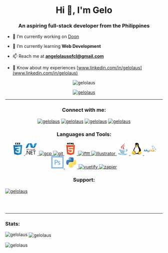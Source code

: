 <h1 align="center">Hi 👋, I'm Gelo</h1>
<h3 align="center">An aspiring full-stack developer from the Philippines</h3>

- 🔭 I’m currently working on [Doon](https://github.com/gelolaus/doonWebApp)

- 🌱 I’m currently learning **Web Development**

- 📫 Reach me at **angelolausofcl@gmail.com**

- 📄 Know about my experiences [www.linkedin.com/in/gelolaus](www.linkedin.com/in/gelolaus)

<p align="center"> <img src="https://komarev.com/ghpvc/?username=gelolaus&label=Profile%20views&color=0e75b6&style=flat" alt="gelolaus" /> </p>

<p align="center"> <a href="https://github.com/ryo-ma/github-profile-trophy"><img src="https://github-profile-trophy.vercel.app/?username=gelolaus" alt="gelolaus" /></a> </p>

---

<h3 align="center">Connect with me:</h3>
<p align="center">
<a href="https://twitter.com/gelolaus" target="blank"><img align="center" src="https://raw.githubusercontent.com/rahuldkjain/github-profile-readme-generator/master/src/images/icons/Social/twitter.svg" alt="gelolaus" height="30" width="40" /></a>
<a href="https://linkedin.com/in/gelolaus" target="blank"><img align="center" src="https://raw.githubusercontent.com/rahuldkjain/github-profile-readme-generator/master/src/images/icons/Social/linked-in-alt.svg" alt="gelolaus" height="30" width="40" /></a>
<a href="https://fb.com/gelolaus" target="blank"><img align="center" src="https://raw.githubusercontent.com/rahuldkjain/github-profile-readme-generator/master/src/images/icons/Social/facebook.svg" alt="gelolaus" height="30" width="40" /></a>
<a href="https://instagram.com/gelolaus" target="blank"><img align="center" src="https://raw.githubusercontent.com/rahuldkjain/github-profile-readme-generator/master/src/images/icons/Social/instagram.svg" alt="gelolaus" height="30" width="40" /></a>
</p>

<h3 align="center">Languages and Tools:</h3>
<p align="center"> <a href="https://www.w3schools.com/css/" target="_blank" rel="noreferrer"> <img src="https://raw.githubusercontent.com/devicons/devicon/master/icons/css3/css3-original-wordmark.svg" alt="css3" width="40" height="40"/> </a> <a href="https://dotnet.microsoft.com/" target="_blank" rel="noreferrer"> <img src="https://raw.githubusercontent.com/devicons/devicon/master/icons/dot-net/dot-net-original-wordmark.svg" alt="dotnet" width="40" height="40"/> </a> <a href="https://cloud.google.com" target="_blank" rel="noreferrer"> <img src="https://www.vectorlogo.zone/logos/google_cloud/google_cloud-icon.svg" alt="gcp" width="40" height="40"/> </a> <a href="https://git-scm.com/" target="_blank" rel="noreferrer"> <img src="https://www.vectorlogo.zone/logos/git-scm/git-scm-icon.svg" alt="git" width="40" height="40"/> </a> <a href="https://www.w3.org/html/" target="_blank" rel="noreferrer"> <img src="https://raw.githubusercontent.com/devicons/devicon/master/icons/html5/html5-original-wordmark.svg" alt="html5" width="40" height="40"/> </a> <a href="https://ifttt.com/" target="_blank" rel="noreferrer"> <img src="https://www.vectorlogo.zone/logos/ifttt/ifttt-ar21.svg" alt="ifttt" width="40" height="40"/> </a> <a href="https://www.adobe.com/in/products/illustrator.html" target="_blank" rel="noreferrer"> <img src="https://www.vectorlogo.zone/logos/adobe_illustrator/adobe_illustrator-icon.svg" alt="illustrator" width="40" height="40"/> </a> <a href="https://www.java.com" target="_blank" rel="noreferrer"> <img src="https://raw.githubusercontent.com/devicons/devicon/master/icons/java/java-original.svg" alt="java" width="40" height="40"/> </a> <a href="https://www.linux.org/" target="_blank" rel="noreferrer"> <img src="https://raw.githubusercontent.com/devicons/devicon/master/icons/linux/linux-original.svg" alt="linux" width="40" height="40"/> </a> <a href="https://www.mysql.com/" target="_blank" rel="noreferrer"> <img src="https://raw.githubusercontent.com/devicons/devicon/master/icons/mysql/mysql-original-wordmark.svg" alt="mysql" width="40" height="40"/> </a> <a href="https://www.photoshop.com/en" target="_blank" rel="noreferrer"> <img src="https://raw.githubusercontent.com/devicons/devicon/master/icons/photoshop/photoshop-line.svg" alt="photoshop" width="40" height="40"/> </a> <a href="https://www.python.org" target="_blank" rel="noreferrer"> <img src="https://raw.githubusercontent.com/devicons/devicon/master/icons/python/python-original.svg" alt="python" width="40" height="40"/> </a> <a href="https://vuetifyjs.com/en/" target="_blank" rel="noreferrer"> <img src="https://bestofjs.org/logos/vuetify.svg" alt="vuetify" width="40" height="40"/> </a> <a href="https://zapier.com" target="_blank" rel="noreferrer"> <img src="https://www.vectorlogo.zone/logos/zapier/zapier-icon.svg" alt="zapier" width="40" height="40"/> </a> </p>

<h3 align="center">Support:</h3>
<p><a href="https://www.buymeacoffee.com/gelolaus"> <img align="center" src="https://cdn.buymeacoffee.com/buttons/v2/default-yellow.png" height="50" width="210" alt="gelolaus" /></a></p><br><br>

---

<h3 align="left">Stats:</h3>

<p><img align="left" src="https://github-readme-stats.vercel.app/api/top-langs?username=gelolaus&show_icons=true&locale=en&layout=compact" alt="gelolaus" /></p>

<p>&nbsp;<img align="center" src="https://github-readme-stats.vercel.app/api?username=gelolaus&show_icons=true&locale=en" alt="gelolaus" /></p>

<p><img align="center" src="https://github-readme-streak-stats.herokuapp.com/?user=gelolaus&" alt="gelolaus" /></p>
